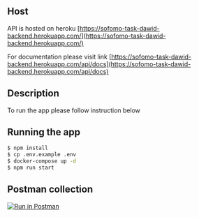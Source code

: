 ## Host

API is hosted on heroku [https://sofomo-task-dawid-backend.herokuapp.com/](https://sofomo-task-dawid-backend.herokuapp.com/)

For documentation please visit link [https://sofomo-task-dawid-backend.herokuapp.com/api/docs](https://sofomo-task-dawid-backend.herokuapp.com/api/docs)

## Description

To run the app please follow instruction below

## Running the app

```bash
$ npm install
$ cp .env.example .env
$ docker-compose up -d
$ npm run start
```

## Postman collection

[![Run in Postman](https://run.pstmn.io/button.svg)](https://app.getpostman.com/run-collection/28bc144d3f1d1e065771)
